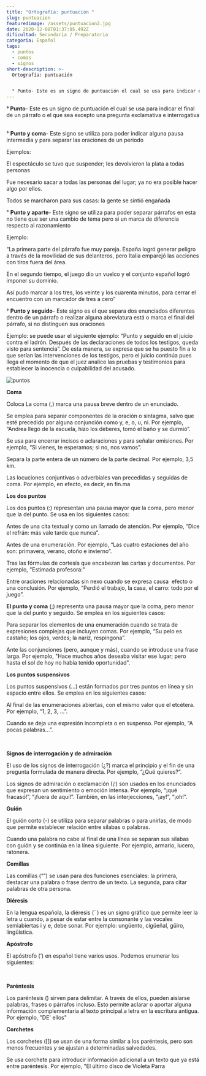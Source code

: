 ```yaml
---
title: "Ortografía: puntuación "
slug: puntuacion
featuredimage: /assets/puntuacion2.jpg
date: 2020-12-08T01:37:05.492Z
dificultad: Secundaria / Preparatoria
categoria: Español
tags:
  - puntos
  - comas
  - signos
short-description: >-
  Ortografía: puntuación 


  ° Punto- Este es un signo de puntuación el cual se usa para indicar el final de un párrafo o el que sea excepto una pregunta exclamativa e interrogativa
---
```

**° Punto**- Este es un signo de puntuación el cual se usa para indicar el final de un párrafo o el que sea excepto una pregunta exclamativa e interrogativa  

° **Punto y coma**- Este signo se utiliza para poder indicar alguna pausa intermedia y para separar las oraciones de un periodo

Ejemplos:

El espectáculo se tuvo que suspender; les devolvieron la plata a todas personas 

Fue necesario sacar a todas las personas del lugar; ya no era posible hacer algo por ellos.

Todos se marcharon para sus casas: la gente se sintió engañada

° **Punto y aparte**- Este signo se utiliza para poder separar párrafos en esta no tiene que ser una cambio de tema pero si un marca de diferencia respecto al razonamiento 

Ejemplo:

“La primera parte del párrafo fue muy pareja. España logró generar peligro a través de la movilidad de sus delanteros, pero Italia emparejó las acciones con tiros fuera del área.

En el segundo tiempo, el juego dio un vuelco y el conjunto español logró imponer su dominio.

Así pudo marcar a los tres, los veinte y los cuarenta minutos, para cerrar el encuentro con un marcador de tres a cero” 

° **Punto y seguido**- Este signo es el que separa dos enunciados diferentes dentro de un párrafo o realizar alguna abreviatura está o marca el final del párrafo, si no distinguen sus oraciones  

Ejemplo: se puede usar el siguiente ejemplo: “Punto y seguido en el juicio contra el ladrón. Después de las declaraciones de todos los testigos, queda visto para sentencia”. De esta manera, se expresa que se ha puesto fin a lo que serían las intervenciones de los testigos, pero el juicio continúa pues llega el momento de que el juez analice las pruebas y testimonios para establecer la inocencia o culpabilidad del acusado.

![puntos](/assets/puntuacion2.jpg "puntos")

**Coma**

Coloca La coma (,) marca una pausa breve dentro de un enunciado.



Se emplea para separar componentes de la oración o sintagma, salvo que esté precedido por alguna conjunción como y, e, o, u, ni. Por ejemplo, “Andrea llegó de la escuela, hizo los deberes, tomó el baño y se durmió”.

Se usa para encerrar incisos o aclaraciones y para señalar omisiones. Por ejemplo, “Si vienes, te esperamos; si no, nos vamos”.

Separa la parte entera de un número de la parte decimal. Por ejemplo, 3,5 km.

Las locuciones conjuntivas o adverbiales van precedidas y seguidas de coma. Por ejemplo, en efecto, es decir, en fin.ma

**Los dos puntos** 

Los dos puntos (:) representan una pausa mayor que la coma, pero menor que la del punto. Se usa en los siguientes casos:

Antes de una cita textual y como un llamado de atención. Por ejemplo, “Dice el refrán: más vale tarde que nunca”.

Antes de una enumeración. Por ejemplo, “Las cuatro estaciones del año son: primavera, verano, otoño e invierno”.

Tras las fórmulas de cortesía que encabezan las cartas y documentos. Por ejemplo, "Estimada profesora:"

Entre oraciones relacionadas sin nexo cuando se expresa causa  efecto o una conclusión. Por ejemplo, “Perdió el trabajo, la casa, el carro: todo por el juego”.

**El punto y coma** (;) representa una pausa mayor que la coma, pero menor que la del punto y seguido. Se emplea en los siguientes casos:

Para separar los elementos de una enumeración cuando se trata de expresiones complejas que incluyen comas. Por ejemplo, “Su pelo es castaño; los ojos, verdes; la nariz, respingona”.

Ante las conjunciones (pero, aunque y más), cuando se introduce una frase larga. Por ejemplo, "Hace muchos años deseaba visitar ese lugar; pero hasta el sol de hoy no había tenido oportunidad".

**Los puntos suspensivos** 

Los puntos suspensivos (…) están formados por tres puntos en línea y sin espacio entre ellos. Se emplea en los siguientes casos:

Al final de las enumeraciones abiertas, con el mismo valor que el etcétera. Por ejemplo, “1, 2, 3, …”.

Cuando se deja una expresión incompleta o en suspenso. Por ejemplo, “A pocas palabras…”.

 

**Signos de interrogación y de admiración**

El uso de los signos de interrogación (¿?) marca el principio y el fin de una pregunta formulada de manera directa. Por ejemplo, “¿Qué quieres?”.

Los signos de admiración o exclamación (¡!) son usados en los enunciados que expresan un sentimiento o emoción intensa. Por ejemplo, “¡qué fracasó!”, “¡fuera de aquí!”. También, en las interjecciones, “¡ay!”, “¡oh!”.

**Guión**

El guión corto (-) se utiliza para separar palabras o para unirlas, de modo que permite establecer relación entre sílabas o palabras.

Cuando una palabra no cabe al final de una línea se separan sus sílabas con guión y se continúa en la línea siguiente. Por ejemplo, armario, lucero, ratonera.

**Comillas** 

Las comillas (“”) se usan para dos funciones esenciales: la primera, destacar una palabra o frase dentro de un texto. La segunda, para citar palabras de otra persona.

**Diéresis**

En la lengua española, la diéresis (¨) es un signo gráfico que permite leer la letra u cuando, a pesar de estar entre la consonante y las vocales semiabiertas i y e, debe sonar. Por ejemplo: ungüento, cigüeñal, güiro, lingüística.

**Apóstrofo**

El apóstrofo (ʼ) en español tiene varios usos. Podemos enumerar los siguientes:

 

**Paréntesis**

Los paréntesis () sirven para delimitar. A través de ellos, pueden aislarse palabras, frases o párrafos incluso. Esto permite aclarar o aportar alguna información complementaria al texto principal.a letra en la escritura antigua. Por ejemplo, "DE' ellos"

**Corchetes**

Los corchetes (\[]) se usan de una forma similar a los paréntesis, pero son menos frecuentes y se ajustan a determinadas salvedades.

Se usa corchete para introducir información adicional a un texto que ya está entre paréntesis. Por ejemplo, "El último disco de Violeta Parra